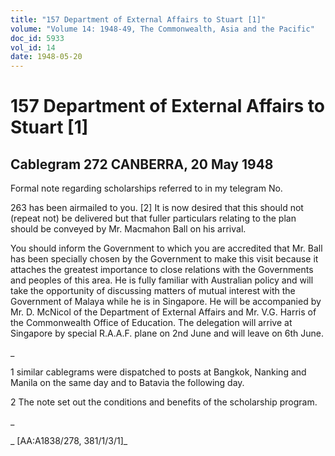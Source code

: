 ```yaml
---
title: "157 Department of External Affairs to Stuart [1]"
volume: "Volume 14: 1948-49, The Commonwealth, Asia and the Pacific"
doc_id: 5933
vol_id: 14
date: 1948-05-20
---
```


# 157 Department of External Affairs to Stuart [1]

## Cablegram 272 CANBERRA, 20 May 1948

Formal note regarding scholarships referred to in my telegram No.

263 has been airmailed to you. [2] It is now desired that this should not (repeat not) be delivered but that fuller particulars relating to the plan should be conveyed by Mr. Macmahon Ball on his arrival.

You should inform the Government to which you are accredited that Mr. Ball has been specially chosen by the Government to make this visit because it attaches the greatest importance to close relations with the Governments and peoples of this area. He is fully familiar with Australian policy and will take the opportunity of discussing matters of mutual interest with the Government of Malaya while he is in Singapore. He will be accompanied by Mr. D. McNicol of the Department of External Affairs and Mr. V.G. Harris of the Commonwealth Office of Education. The delegation will arrive at Singapore by special R.A.A.F. plane on 2nd June and will leave on 6th June.

_

1 similar cablegrams were dispatched to posts at Bangkok, Nanking and Manila on the same day and to Batavia the following day.

2 The note set out the conditions and benefits of the scholarship program.

_

_ [AA:A1838/278, 381/1/3/1]_
